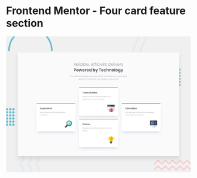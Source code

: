 # Frontend Mentor - Four card feature section

![Design preview for the Four card feature section coding challenge](./design/desktop-preview.jpg)